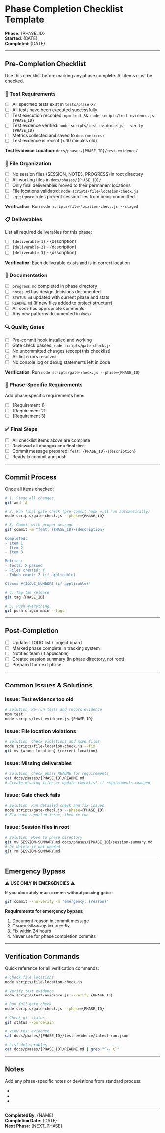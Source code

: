 # Phase Completion Checklist Template

**Phase**: {PHASE_ID}  
**Started**: {DATE}  
**Completed**: {DATE}

---

## Pre-Completion Checklist

Use this checklist before marking any phase complete. All items must be checked.

### 🧪 Test Requirements

- [ ] All specified tests exist in `tests/phase-X/`
- [ ] All tests have been executed successfully
- [ ] Test execution recorded: `npm test && node scripts/test-evidence.js {PHASE_ID}`
- [ ] Test evidence verified: `node scripts/test-evidence.js --verify {PHASE_ID}`
- [ ] Metrics collected and saved to `docs/metrics/`
- [ ] Test evidence is recent (< 10 minutes old)

**Test Evidence Location**: `docs/phases/{PHASE_ID}/test-evidence/`

### 📁 File Organization

- [ ] No session files (SESSION, NOTES, PROGRESS) in root directory
- [ ] All working files in `docs/phases/{PHASE_ID}/`
- [ ] Only final deliverables moved to their permanent locations
- [ ] File locations validated: `node scripts/file-location-check.js`
- [ ] `.gitignore` rules prevent session files from being committed

**Verification**: Run `node scripts/file-location-check.js --staged`

### 📋 Deliverables

List all required deliverables for this phase:

- [ ] `{deliverable-1}` - {description}
- [ ] `{deliverable-2}` - {description}
- [ ] `{deliverable-3}` - {description}

**Verification**: Each deliverable exists and is in correct location

### 📝 Documentation

- [ ] `progress.md` completed in phase directory
- [ ] `notes.md` has design decisions documented
- [ ] `STATUS.md` updated with current phase and stats
- [ ] `README.md` (if new files added to project structure)
- [ ] All code has appropriate comments
- [ ] Any new patterns documented in `docs/`

### 🔍 Quality Gates

- [ ] Pre-commit hook installed and working
- [ ] Gate check passes: `node scripts/gate-check.js`
- [ ] No uncommitted changes (except this checklist)
- [ ] All lint errors resolved
- [ ] No console.log or debug statements left in code

**Verification**: Run `node scripts/gate-check.js --phase={PHASE_ID}`

### 🎯 Phase-Specific Requirements

Add phase-specific requirements here:

- [ ] {Requirement 1}
- [ ] {Requirement 2}
- [ ] {Requirement 3}

### ✅ Final Steps

- [ ] All checklist items above are complete
- [ ] Reviewed all changes one final time
- [ ] Commit message prepared: `feat: {PHASE_ID}-{description}`
- [ ] Ready to commit and push

---

## Commit Process

Once all items checked:

```bash
# 1. Stage all changes
git add -A

# 2. Run final gate check (pre-commit hook will run automatically)
node scripts/gate-check.js --phase={PHASE_ID}

# 3. Commit with proper message
git commit -m "feat: {PHASE_ID}-{description}

Completed:
- Item 1
- Item 2
- Item 3

Metrics:
- Tests: X passed
- Files created: Y
- Token count: Z (if applicable)

Closes #{ISSUE_NUMBER} (if applicable)"

# 4. Tag the release
git tag {PHASE_ID}

# 5. Push everything
git push origin main --tags
```

---

## Post-Completion

- [ ] Updated TODO list / project board
- [ ] Marked phase complete in tracking system
- [ ] Notified team (if applicable)
- [ ] Created session summary (in phase directory, not root)
- [ ] Prepared for next phase

---

## Common Issues & Solutions

### Issue: Test evidence too old
```bash
# Solution: Re-run tests and record evidence
npm test
node scripts/test-evidence.js {PHASE_ID}
```

### Issue: File location violations
```bash
# Solution: Check violations and move files
node scripts/file-location-check.js --fix
git mv {wrong-location} {correct-location}
```

### Issue: Missing deliverables
```bash
# Solution: Check phase README for requirements
cat docs/phases/{PHASE_ID}/README.md
# Create missing files or update checklist if requirements changed
```

### Issue: Gate check fails
```bash
# Solution: Run detailed check and fix issues
node scripts/gate-check.js --phase={PHASE_ID}
# Fix each reported issue, then re-run
```

### Issue: Session files in root
```bash
# Solution: Move to phase directory
git mv SESSION-SUMMARY.md docs/phases/{PHASE_ID}/session-summary.md
# Or delete if not needed
git rm SESSION-SUMMARY.md
```

---

## Emergency Bypass

**⚠️ USE ONLY IN EMERGENCIES ⚠️**

If you absolutely must commit without passing gates:

```bash
git commit --no-verify -m "emergency: {reason}"
```

**Requirements for emergency bypass:**
1. Document reason in commit message
2. Create follow-up issue to fix
3. Fix within 24 hours
4. Never use for phase completion commits

---

## Verification Commands

Quick reference for all verification commands:

```bash
# Check file locations
node scripts/file-location-check.js

# Verify test evidence
node scripts/test-evidence.js --verify {PHASE_ID}

# Run full gate check
node scripts/gate-check.js --phase={PHASE_ID}

# Check git status
git status --porcelain

# View test evidence
cat docs/phases/{PHASE_ID}/test-evidence/latest-run.json

# List deliverables
cat docs/phases/{PHASE_ID}/README.md | grep "^\- \`"
```

---

## Notes

Add any phase-specific notes or deviations from standard process:

- 
- 
- 

---

**Completed By**: {NAME}  
**Completion Date**: {DATE}  
**Next Phase**: {NEXT_PHASE}
